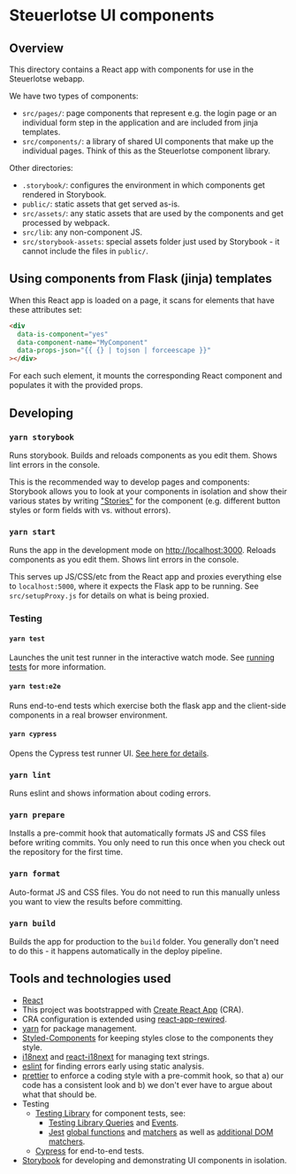 # Steuerlotse UI components

## Overview

This directory contains a React app with components for use in the Steuerlotse webapp.

We have two types of components:

- `src/pages/`: page components that represent e.g. the login page or an individual form step in the application and are included from jinja templates.
- `src/components/`: a library of shared UI components that make up the individual pages. Think of this as the Steuerlotse component library.

Other directories:

- `.storybook/`: configures the environment in which components get rendered in Storybook.
- `public/`: static assets that get served as-is.
- `src/assets/`: any static assets that are used by the components and get processed by webpack.
- `src/lib`: any non-component JS.
- `src/storybook-assets`: special assets folder just used by Storybook - it cannot include the files in `public/`.

## Using components from Flask (jinja) templates

When this React app is loaded on a page, it scans for elements that have these attributes set:

```html
<div
  data-is-component="yes"
  data-component-name="MyComponent"
  data-props-json="{{ {} | tojson | forceescape }}"
></div>
```

For each such element, it mounts the corresponding React component and populates it with the provided props.

## Developing

### `yarn storybook`

Runs storybook. Builds and reloads components as you edit them. Shows lint errors in the console.

This is the recommended way to develop pages and components: Storybook allows you to look at your components in isolation and show their various states by writing ["Stories"](https://storybook.js.org/docs/react/get-started/whats-a-story) for the component (e.g. different button styles or form fields with vs. without errors).

### `yarn start`

Runs the app in the development mode on [http://localhost:3000](http://localhost:3000). Reloads components as you edit them. Shows lint errors in the console.

This serves up JS/CSS/etc from the React app and proxies everything else to `localhost:5000`, where it expects the Flask app to be running. See `src/setupProxy.js` for details on what is being proxied.

### Testing

#### `yarn test`

Launches the unit test runner in the interactive watch mode. See [running tests](https://facebook.github.io/create-react-app/docs/running-tests) for more information.

#### `yarn test:e2e`

Runs end-to-end tests which exercise both the flask app and the client-side components in a real browser environment.

#### `yarn cypress`

Opens the Cypress test runner UI. [See here for details](https://docs.cypress.io/guides/core-concepts/test-runner).

### `yarn lint`

Runs eslint and shows information about coding errors.

### `yarn prepare`

Installs a pre-commit hook that automatically formats JS and CSS files before writing commits. You only need to run this once when you check out the repository for the first time.

### `yarn format`

Auto-format JS and CSS files. You do not need to run this manually unless you want to view the results before committing.

### `yarn build`

Builds the app for production to the `build` folder. You generally don't need to do this - it happens automatically in the deploy pipeline.

## Tools and technologies used

- [React](https://reactjs.org/)
- This project was bootstrapped with [Create React App](https://github.com/facebook/create-react-app) (CRA).
- CRA configuration is extended using [react-app-rewired](https://github.com/timarney/react-app-rewired).
- [yarn](https://yarnpkg.com/) for package management.
- [Styled-Components](https://styled-components.com/) for keeping styles close to the components they style.
- [i18next](https://www.i18next.com/) and [react-i18next](https://react.i18next.com/) for managing text strings.
- [eslint](https://eslint.org/) for finding errors early using static analysis.
- [prettier](https://prettier.io/) to enforce a coding style with a pre-commit hook, so that a) our code has a consistent look and b) we don't ever have to argue about what that should be.
- Testing
  - [Testing Library](https://testing-library.com/docs) for component tests, see:
    - [Testing Library Queries](https://testing-library.com/docs/queries/about) and [Events](https://testing-library.com/docs/dom-testing-library/api-events).
    - [Jest](https://jestjs.io/) [global functions](https://jestjs.io/docs/api) and [matchers](https://jestjs.io/docs/expect) as well as [additional DOM matchers](https://github.com/testing-library/jest-dom).
  - [Cypress](https://docs.cypress.io/) for end-to-end tests.
- [Storybook](https://storybook.js.org/) for developing and demonstrating UI components in isolation.
